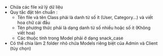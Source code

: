 - Chứa các file xử lý dữ liệu
- Quy tắc đặt tên chuẩn :
    - Tên file và tên Class phải là danh từ số ít (User, Category...) và viết hoa chữ cái đầu
    - Tên phương thức phải là dạng danh từ số nhiều hoặc số ít (Không viết hoa)
    - Các thuộc tính trong Model phải ở dạng snack_case
- Có thể chia làm 2 folder nhỏ chứa Models riêng biệt của Admin và Client (tùy chọn)


